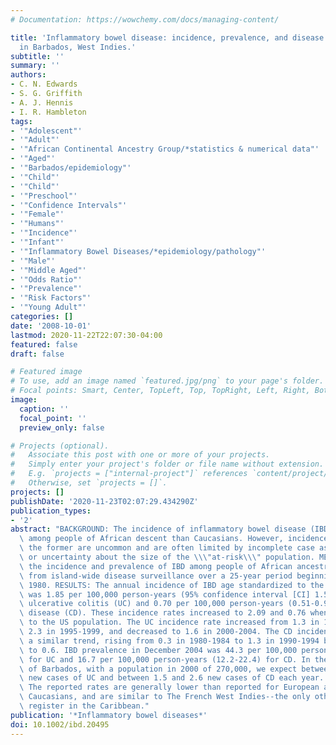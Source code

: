 ```yaml
---
# Documentation: https://wowchemy.com/docs/managing-content/

title: 'Inflammatory bowel disease: incidence, prevalence, and disease characteristics
  in Barbados, West Indies.'
subtitle: ''
summary: ''
authors:
- C. N. Edwards
- S. G. Griffith
- A. J. Hennis
- I. R. Hambleton
tags:
- '"Adolescent"'
- '"Adult"'
- '"African Continental Ancestry Group/*statistics & numerical data"'
- '"Aged"'
- '"Barbados/epidemiology"'
- '"Child"'
- '"Child"'
- '"Preschool"'
- '"Confidence Intervals"'
- '"Female"'
- '"Humans"'
- '"Incidence"'
- '"Infant"'
- '"Inflammatory Bowel Diseases/*epidemiology/pathology"'
- '"Male"'
- '"Middle Aged"'
- '"Odds Ratio"'
- '"Prevalence"'
- '"Risk Factors"'
- '"Young Adult"'
categories: []
date: '2008-10-01'
lastmod: 2020-11-22T22:07:30-04:00
featured: false
draft: false

# Featured image
# To use, add an image named `featured.jpg/png` to your page's folder.
# Focal points: Smart, Center, TopLeft, Top, TopRight, Left, Right, BottomLeft, Bottom, BottomRight.
image:
  caption: ''
  focal_point: ''
  preview_only: false

# Projects (optional).
#   Associate this post with one or more of your projects.
#   Simply enter your project's folder or file name without extension.
#   E.g. `projects = ["internal-project"]` references `content/project/deep-learning/index.md`.
#   Otherwise, set `projects = []`.
projects: []
publishDate: '2020-11-23T02:07:29.434290Z'
publication_types:
- '2'
abstract: "BACKGROUND: The incidence of inflammatory bowel disease (IBD) may be lower\
  \ among people of African descent than Caucasians. However, incidence studies among\
  \ the former are uncommon and are often limited by incomplete case ascertainment\
  \ or uncertainty about the size of the \\\"at-risk\\\" population. METHODS: We report\
  \ the incidence and prevalence of IBD among people of African ancestry in Barbados\
  \ from island-wide disease surveillance over a 25-year period beginning January\
  \ 1980. RESULTS: The annual incidence of IBD age standardized to the world population\
  \ was 1.85 per 100,000 person-years (95% confidence interval [CI] 1.53-2.22) for\
  \ ulcerative colitis (UC) and 0.70 per 100,000 person-years (0.51-0.95) for Crohn's\
  \ disease (CD). These incidence rates increased to 2.09 and 0.76 when standardized\
  \ to the US population. The UC incidence rate increased from 1.3 in 1980-1984 to\
  \ 2.3 in 1995-1999, and decreased to 1.6 in 2000-2004. The CD incidence rate followed\
  \ a similar trend, rising from 0.3 in 1980-1984 to 1.3 in 1990-1994 before decreasing\
  \ to 0.6. IBD prevalence in December 2004 was 44.3 per 100,000 person-years (36.7-53.0)\
  \ for UC and 16.7 per 100,000 person-years (12.2-22.4) for CD. In the island-nation\
  \ of Barbados, with a population in 2000 of 270,000, we expect between 4.3 and 6.1\
  \ new cases of UC and between 1.5 and 2.6 new cases of CD each year. CONCLUSIONS:\
  \ The reported rates are generally lower than reported for European and North American\
  \ Caucasians, and are similar to The French West Indies--the only other IBD disease\
  \ register in the Caribbean."
publication: '*Inflammatory bowel diseases*'
doi: 10.1002/ibd.20495
---
```

